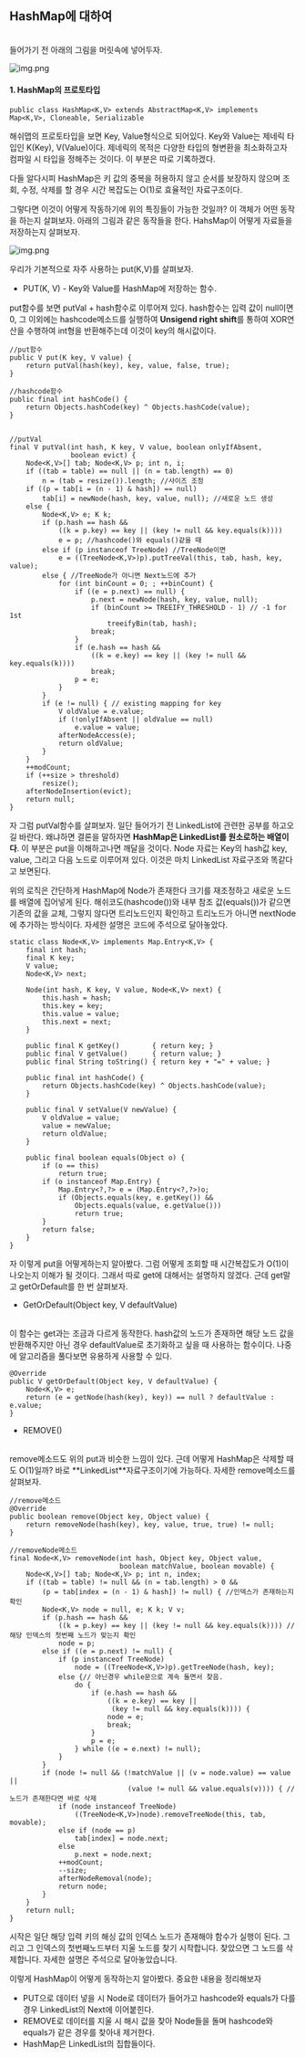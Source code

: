 ## HashMap에 대하여

<br/>
들어가기 전 아래의 그림을 머릿속에 넣어두자.

![img.png](image/hashmap.png)

#### 1. HashMap의 프로토타입

```
public class HashMap<K,V> extends AbstractMap<K,V> implements Map<K,V>, Cloneable, Serializable

```
해쉬맵의 프로토타입을 보면 Key, Value형식으로 되어있다.
Key와 Value는 제네릭 타입인 K(Key), V(Value)이다.
제네릭의 목적은 다양한 타입의 형변환을 최소화하고자 컴파일 시 타입을 정해주는 것이다.
이 부분은 따로 기록하겠다.

다들 알다시피 HashMap은 키 값의 중복을 허용하지 않고 순서를 보장하지 않으며 조회, 수정, 삭제를 할 경우 시간 복잡도는 O(1)로 효율적인 자료구조이다.

그렇다면 이것이 어떻게 작동하기에 위의 특징들이 가능한 것일까? 이 객체가 어떤 동작을 하는지 살펴보자.
아래의 그림과 같은 동작들을 한다. HahsMap이 어떻게 자료들을 저장하는지 살펴보자.
<br/>

![img.png](image/method.png)


우리가 기본적으로 자주 사용하는 put(K,V)를 살펴보자.

* PUT(K, V) - Key와 Value를 HashMap에 저장하는 함수.

put함수를 보면 putVal + hash함수로 이루어져 있다.
hash함수는 입력 값이 null이면 0, 그 이외에는 hashcode메소드를 실행하여 **Unsigend right shift**를 통하여 XOR연산을 수행하여 int형을 반환해주는데 이것이 key의 해시값이다.
```
//put함수
public V put(K key, V value) {
    return putVal(hash(key), key, value, false, true);
}

//hashcode함수
public final int hashCode() {
    return Objects.hashCode(key) ^ Objects.hashCode(value);
}


//putVal
final V putVal(int hash, K key, V value, boolean onlyIfAbsent,
               boolean evict) {
    Node<K,V>[] tab; Node<K,V> p; int n, i;
    if ((tab = table) == null || (n = tab.length) == 0)
        n = (tab = resize()).length; //사이즈 조정
    if ((p = tab[i = (n - 1) & hash]) == null)
        tab[i] = newNode(hash, key, value, null); //새로운 노드 생성
    else {
        Node<K,V> e; K k;
        if (p.hash == hash &&
            ((k = p.key) == key || (key != null && key.equals(k))))
            e = p; //hashcode()와 equals()같을 때
        else if (p instanceof TreeNode) //TreeNode이면
            e = ((TreeNode<K,V>)p).putTreeVal(this, tab, hash, key, value);
        else { //TreeNode가 아니면 Next노드에 추가
            for (int binCount = 0; ; ++binCount) {
                if ((e = p.next) == null) {
                    p.next = newNode(hash, key, value, null);
                    if (binCount >= TREEIFY_THRESHOLD - 1) // -1 for 1st
                        treeifyBin(tab, hash);
                    break;
                }
                if (e.hash == hash &&
                    ((k = e.key) == key || (key != null && key.equals(k))))
                    break;
                p = e;
            }
        }
        if (e != null) { // existing mapping for key
            V oldValue = e.value;
            if (!onlyIfAbsent || oldValue == null)
                e.value = value;
            afterNodeAccess(e);
            return oldValue;
        }
    }
    ++modCount;
    if (++size > threshold)
        resize();
    afterNodeInsertion(evict);
    return null;
}

```

자 그럼 putVal함수를 살펴보자. 일단 들어가기 전 LinkedList에 관련한 공부를 하고오길 바란다. 왜냐하면 결론을 말하자면 **HashMap은 LinkedList를 원소로하는 배열이다**.
이 부분은 put을 이해하고나면 깨달을 것이다. Node 자료는 Key의 hash값 key, value, 그리고 다음 노드로 이루어져 있다. 이것은 마치 LinkedList 자료구조와 똑같다고 보면된다.

위의 로직은 간단하게 HashMap에 Node가 존재한다 크기를 재조정하고 새로운 노드를 배열에 집어넣게 된다.
해쉬코도(hashcode())와 내부 참조 값(equals())가 같으면 기존의 값을 교체, 그렇지 않다면 트리노드인지 확인하고 트리노드가 아니면 nextNode에 추가하는 방식이다. 자세한 설명은 코드에 주석으로 달아놓았다.

```
static class Node<K,V> implements Map.Entry<K,V> {
    final int hash;
    final K key;
    V value;
    Node<K,V> next;

    Node(int hash, K key, V value, Node<K,V> next) {
        this.hash = hash;
        this.key = key;
        this.value = value;
        this.next = next;
    }

    public final K getKey()        { return key; }
    public final V getValue()      { return value; }
    public final String toString() { return key + "=" + value; }

    public final int hashCode() {
        return Objects.hashCode(key) ^ Objects.hashCode(value);
    }

    public final V setValue(V newValue) {
        V oldValue = value;
        value = newValue;
        return oldValue;
    }

    public final boolean equals(Object o) {
        if (o == this)
            return true;
        if (o instanceof Map.Entry) {
            Map.Entry<?,?> e = (Map.Entry<?,?>)o;
            if (Objects.equals(key, e.getKey()) &&
                Objects.equals(value, e.getValue()))
                return true;
        }
        return false;
    }
}
```

자 이렇게 put을 어떻게하는지 알아봤다. 그럼 어떻게 조회할 때 시간복잡도가 O(1)이 나오는지 이해가 될 것이다.
그래서 따로 get에 대해서는 설명하지 않겠다. 근데 get말고 getOrDefault를 한 번 살펴보자.

* GetOrDefault(Object key, V defaultValue)
<br/>
이 함수는 get과는 조금과 다르게 동작한다. hash값의 노드가 존재하면 해당 노드 값을 반환해주지만 아닌 경우 defaultValue로 초기화하고 싶을 때 사용하는 함수이다.
나중에 알고리즘을 풀다보면 유용하게 사용할 수 있다.

```
@Override
public V getOrDefault(Object key, V defaultValue) {
    Node<K,V> e;
    return (e = getNode(hash(key), key)) == null ? defaultValue : e.value;
}
```


* REMOVE()
<br/>
remove메소드도 위의 put과 비슷한 느낌이 있다. 근데 어떻게 HashMap은 삭제할 때도 O(1)일까? 바로 **LinkedList**자료구조이기에 가능하다.
자세한 remove메소드를 살펴보자.

```
//remove메소드
@Override
public boolean remove(Object key, Object value) {
    return removeNode(hash(key), key, value, true, true) != null;
}

//removeNode메소드
final Node<K,V> removeNode(int hash, Object key, Object value,
                           boolean matchValue, boolean movable) {
    Node<K,V>[] tab; Node<K,V> p; int n, index;
    if ((tab = table) != null && (n = tab.length) > 0 &&
        (p = tab[index = (n - 1) & hash]) != null) { //인덱스가 존재하는지 확인
        Node<K,V> node = null, e; K k; V v;
        if (p.hash == hash &&
            ((k = p.key) == key || (key != null && key.equals(k)))) //해당 인덱스의 첫번째 노드가 맞는지 확인
            node = p;
        else if ((e = p.next) != null) {
            if (p instanceof TreeNode)
                node = ((TreeNode<K,V>)p).getTreeNode(hash, key);
            else {// 아닌경우 while문으로 계속 돌면서 찾음.
                do {
                    if (e.hash == hash &&
                        ((k = e.key) == key ||
                         (key != null && key.equals(k)))) {
                        node = e;
                        break;
                    }
                    p = e;
                } while ((e = e.next) != null);
            }
        }
        if (node != null && (!matchValue || (v = node.value) == value ||
                             (value != null && value.equals(v)))) { //노드가 존재한다면 바로 삭제
            if (node instanceof TreeNode)
                ((TreeNode<K,V>)node).removeTreeNode(this, tab, movable);
            else if (node == p)
                tab[index] = node.next;
            else
                p.next = node.next;
            ++modCount;
            --size;
            afterNodeRemoval(node);
            return node;
        }
    }
    return null;
}
```

시작은 일단 해당 입력 키의 해싱 값의 인덱스 노드가 존재해야 함수가 실행이 된다.
그리고 그 인덱스의 첫번째노드부터 지울 노드를 찾기 시작합니다. 찾았으면 그 노드를 삭제합니다.
자세한 설명은 주석으로 달아놓았습니다.

이렇게 HashMap이 어떻게 동작하는지 알아봤다. 중요한 내용을 정리해보자
* PUT으로 데이터 넣을 시 Node로 데이터가 들어가고 hashcode와 equals가 다를 경우 LinkedList의 Next에 이어붙힌다.
* REMOVE로 데이터를 지울 시 해시 값을 찾아 Node들을 돌며 hashcode와 equals가 같은 경우를 찾아내 제거한다.
* HashMap은 LinkedList의 집합들이다.
